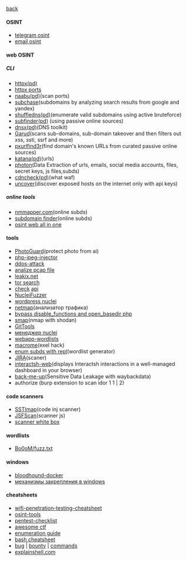 [back](../../README.md)
#### OSINT
- [telegram osint](https://github.com/drego85/tosint)
- [email osint](https://epieos.com/)
#### web OSINT
##### CLI
- [httpx(pd)](https://github.com/projectdiscovery/httpx)
- [httpx ports](./src_for_src/httpx_ports.md)
- [naabu(pd)](https://github.com/projectdiscovery/naabu)(scan ports)
- [subchase](https://github.com/tokiakasu/subchase)(subdomains by analyzing search results from google and yandex)
- [shuffledns(pd)](https://github.com/projectdiscovery/shuffledns)(enumerate valid subdomains using active bruteforce)
- [subfinder(pd)](https://github.com/projectdiscovery/dnsx) (using passive online sources)
- [dnsx(pd)](https://github.com/projectdiscovery/dnsx)(DNS toolkit)
- [Garud](https://github.com/R0X4R/Garud)(scans sub-domains, sub-domain takeover and then filters out xss, ssti, ssrf and more)
- [pxurlfind3r](https://github.com/hueristiq/xurlfind3r)(find domain's known URLs from curated passive online sources)
- [katana(pd)](https://github.com/projectdiscovery/katana)(urls)
- [photon](https://github.com/s0md3v/Photon)(Data Extraction of urls, emails, social media accounts, files, secret keys, js files,subds)
- [cdncheck(pd)](https://github.com/projectdiscovery/cdncheck)(what waf)
- [uncover](https://github.com/projectdiscovery/uncover)(discover exposed hosts on the internet only with api keys)
##### online tools
- [nmmapper.com](https://www.nmmapper.com/sys/tools/subdomainfinder/)(online subds)
- [subdomain finder](https://subdomainfinder.c99.nl/)(online subds)
- [osint web all in one](https://web-check.as93.net/)
#### tools
- [PhotoGuard](https://github.com/MadryLab/photoguard)(protect photo from ai)
- [php-jpeg-injector](https://github.com/dlegs/php-jpeg-injector)
- [ddos-attack](https://github.com/karthik558/ddos-attack)
- [analize pcap file](https://apackets.com/upload)
- [leakix.net](https://leakix.net/)
- [tor search](./src_for_src/tor_search_en.md)
- [check](https://api-guesser.netlify.app/) [api](https://github.com/streaak/keyhacks)
- [NucleiFuzzer](https://github.com/0xKayala/NucleiFuzzer)
- [wordpress nuclei](https://github.com/topscoder/nuclei-wordfence-cve)
- [netmap](https://github.com/lmsecure/LMS.NetMap)(анализатор трафика)
- [bypass disable_functions and open_basedir php](https://github.com/TarlogicSecurity/Chankro)
- [smap](https://github.com/s0md3v/Smap)(nmap with shodan)
- [GitTools](https://github.com/internetwache/GitTools)
- [менеджер nuclei](https://github.com/xm1k3/cent)
- [webapp-wordlists](https://github.com/p0dalirius/webapp-wordlists)
- [macrome](https://github.com/michaelweber/Macrome)(exel hack)
- [enum subds with repl](./src_for_src/subds.md)(wordlist generator)
- [JIRA](./src_for_src/jira.md)(scaner)
- [interactsh-web](https://github.com/projectdiscovery/interactsh-web)(displays Interactsh interactions in a well-managed dashboard in your browser)
- [back-me-up](https://github.com/Dheerajmadhukar/back-me-up)(Sensitive Data Leakage with waybackdata)
- authorize (burp extension to scan idor 1 1 | 2)
#### code scanners
- [SSTImap](https://github.com/vladko312/SSTImap)(code inj scanner)
- [JSFScan](https://github.com/KathanP19/JSFScan.sh)(scanner js)
- [scanner white box](https://github.com/bearer/bearer)

#### wordlists
- [Bo0oM/fuzz.txt](https://github.com/Bo0oM/fuzz.txt/blob/master/fuzz.txt)
#### windows
- [bloodhound-docker](https://github.com/belane/docker-bloodhound)
- [механизмы закрепления в windows](https://persistence-info.github.io/)
#### cheatsheets
- [wifi-penetration-testing-cheatsheet](https://github.com/ivan-sincek/wifi-penetration-testing-cheat-sheet)
- [osint-tools](https://github.com/wddadk/Offensive-OSINT-Tools)
- [pentest-checklist](https://github.com/Hari-prasaanth/Web-App-Pentest-Checklist)
- [awesome ctf](https://github.com/apsdehal/awesome-ctf)
- [enumeration guide](https://github.com/beyondtheoryio/Enumeration-Guide)
- [bash cheatsheet](https://devhints.io/bash)
- [bug](https://github.com/twseptian/oneliner-bugbounty) | [bounty](https://github.com/KingOfBugbounty/KingOfBugBountyTips) | [commands](https://github.com/dwisiswant0/awesome-oneliner-bugbounty)
- [explainshell.com](https://explainshell.com/)